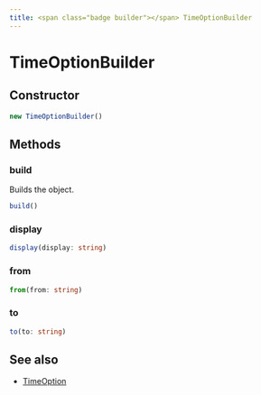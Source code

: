 ```yaml
---
title: <span class="badge builder"></span> TimeOptionBuilder
---
```

# <span class="badge builder"></span> TimeOptionBuilder

## Constructor

```typescript
new TimeOptionBuilder()
```
## Methods

### <span class="badge object-method"></span> build

Builds the object.

```typescript
build()
```

### <span class="badge object-method"></span> display

```typescript
display(display: string)
```

### <span class="badge object-method"></span> from

```typescript
from(from: string)
```

### <span class="badge object-method"></span> to

```typescript
to(to: string)
```

## See also

 * <span class="badge object-type-interface"></span> [TimeOption](./object-TimeOption.md)
